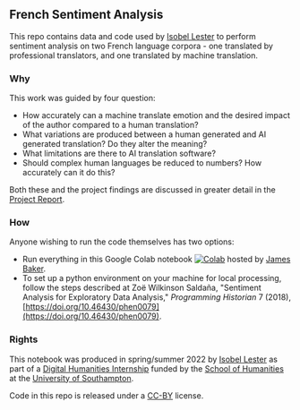 ## French Sentiment Analysis

This repo contains data and code used by [Isobel Lester](https://github.com/ic-lester/) to perform sentiment analysis on two French language corpora - one translated by professional translators, and one translated by machine translation.

### Why

This work was guided by four question:

* How accurately can a machine translate emotion and the desired impact of the author compared to a human translation?
* What variations are produced between a human generated and AI generated translation? Do they alter the meaning?
* What limitations are there to AI translation software?
* Should complex human languages be reduced to numbers? How accurately can it do this?

Both these and the project findings are discussed in greater detail in the [Project Report](https://github.com/Southampton-Digital-Humanities/2022_french-sentiment-analysis/blob/main/2022-08_Lester-I_nlp-report.pdf).

### How

Anyone wishing to run the code themselves has two options:

* Run everything in this Google Colab notebook [![Colab](https://colab.research.google.com/assets/colab-badge.svg)](https://colab.research.google.com/drive/1tVzfWr9M0IVkT4Iw9JLbW0TFbtZB_GjR?usp=sharing) hosted by [James Baker](https://github.com/drjwbaker).
* To set up a python environment on your machine for local processing, follow the steps described at Zoë Wilkinson Saldaña, "Sentiment Analysis for Exploratory Data Analysis," *Programming Historian* 7 (2018), [https://doi.org/10.46430/phen0079](https://doi.org/10.46430/phen0079).

### Rights

This notebook was produced in spring/summer 2022 by [Isobel Lester](https://github.com/ic-lester/) as part of a [Digital Humanities Internship](https://www.southampton.ac.uk/study/facilities/digital-humanities-facilities) funded by the [School of Humanities](https://www.southampton.ac.uk/about/faculties-schools-departments/school-of-humanities) at the [University of Southampton](https://www.southampton.ac.uk/).

Code in this repo is released under a [CC-BY](https://creativecommons.org/licenses/by/4.0/deed.en) license.
